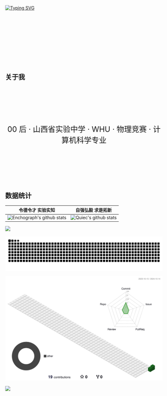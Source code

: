 <br><br><br>
<br><br><br>
<br><br><br>

<a href="https://git.io/typing-svg"><img src="https://readme-typing-svg.herokuapp.com?font=Cinzel&size=40&letterSpacing=center&duration=2000&pause=1000&center=true&vCenter=true&width=1000&lines=Hi+There.;This+is+Chen+Hongyu.;Hoping+to+explore+the+worlds+unknown.;Nice+to+meet+you." alt="Typing SVG" /></a>


<br><br><br>
<br><br><br>
<br><br><br>
## 关于我
<br><br><br>
<br><br><br>
<div align='center' ><font size=5>00 后 · 山西省实验中学 · WHU · 物理竞赛 · 计算机科学专业</font></div>

<br><br><br>
<br><br><br>

## 数据统计


<!--   stats + languages -->
 
|令德令才  实验实知                                                                                                                        |自强弘毅  求是拓新                                                                                                            |
|-----------------------------------------------------------------------------------------------------------------------------------------|---------------------------------------------------------------------------------------------------------------------------|
| ![Enchograph's github stats](https://github-readme-stats.vercel.app/api?username=Enchograph&show_icons=true&theme=vue&include_all_commits=true) | ![Quiec's github stats](https://github-readme-stats.vercel.app/api/top-langs/?username=Enchograph&theme=vue&layout=compact) |


<img src="https://github-readme-streak-stats.herokuapp.com/?user=Enchograph"></img>

<!--   green snake -->
![Enchograph's github activity graph](https://raw.githubusercontent.com/Enchograph/Enchograph/output/github-contribution-grid-snake.svg)




<!--   profile-green-animate -->
![](./profile-3d-contrib/profile-green-animate.svg)





<img src="https://cr-skills-chart-widget.azurewebsites.net/api/api?username=Enchograph&show-other-skills=true" width="auto"></img>
